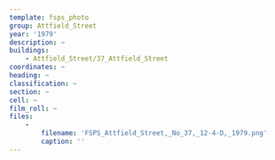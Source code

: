 ```yaml
---
template: fsps_photo
group: Attfield_Street
year: '1979'
description: ~
buildings:
    - Attfield_Street/37_Attfield_Street
coordinates: ~
heading: ~
classification: ~
section: ~
cell: ~
film_roll: ~
files:
    -
        filename: 'FSPS_Attfield_Street,_No_37,_12-4-D,_1979.png'
        caption: ''
---
```

